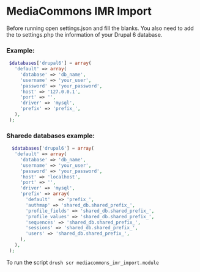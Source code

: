 MediaCommons IMR Import
============

Before running open settings.json and fill the blanks. You also need to add the to settings.php the information of your Drupal 6 database.

### Example:

 ```php
  $databases['drupal6'] = array(
    'default' => array(
      'database' => 'db_name',
      'username' => 'your_user',
      'password' => 'your_password',
      'host' => '127.0.0.1',
      'port' => '',
      'driver' => 'mysql',
      'prefix' => 'prefix_',
    ),
  );
```

### Sharede databases example: 

```php
  $databases['drupal6'] = array(
   'default' => array(
     'database' => 'db_name',
     'username' => 'your_user',
     'password' => 'your_password',
     'host' => 'localhost',
     'port' => '',
     'driver' => 'mysql',
     'prefix' => array(
       'default'   => 'prefix_',
       'authmap' => 'shared_db.shared_prefix_',
       'profile_fields' => 'shared_db.shared_prefix_',
       'profile_values' => 'shared_db.shared_prefix_',
       'sequences' => 'shared_db.shared_prefix_',
       'sessions' => 'shared_db.shared_prefix_',
       'users' => 'shared_db.shared_prefix_',
     ),
   ),
 );
```

To run the script `drush scr mediacommons_imr_import.module`

